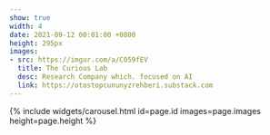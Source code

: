 ```yaml
---
show: true
width: 4
date: 2021-09-12 00:01:00 +0800
height: 295px
images:
- src: https://imgur.com/a/C059fEV
  title: The Curious Lab
  desc: Research Company which. focused on AI
  link: https://otostopcununyzrehberi.substack.com
---
```


{% include widgets/carousel.html id=page.id images=page.images height=page.height %}
